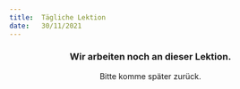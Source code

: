 ```yaml
---
title:  Tägliche Lektion
date:   30/11/2021
---
```


### <center>Wir arbeiten noch an dieser Lektion.</center>
<center>Bitte komme später zurück.</center>